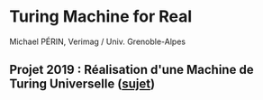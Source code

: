 # Turing Machine for Real

Michael PÉRIN, Verimag / Univ. Grenoble-Alpes

## Projet 2019 : Réalisation d'une Machine de Turing Universelle ([sujet](projet2019/README.md))
